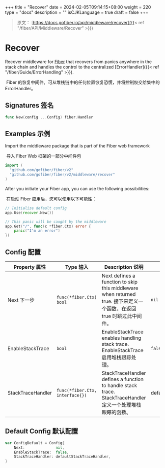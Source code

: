 +++
title = "Recover"
date = 2024-02-05T09:14:15+08:00
weight = 220
type = "docs"
description = ""
isCJKLanguage = true
draft = false
+++

> 原文： [https://docs.gofiber.io/api/middleware/recover]({{< ref "/fiber/API/Middleware/Recover" >}})

# Recover

Recover middleware for [Fiber](https://github.com/gofiber/fiber) that recovers from panics anywhere in the stack chain and handles the control to the centralized [ErrorHandler]({{< ref "/fiber/Guide/ErrorHandling" >}}).

​	Fiber 的恢复中间件，可从堆栈链中的任何位置恢复恐慌，并将控制权交给集中的 ErrorHandler。

## Signatures 签名

```go
func New(config ...Config) fiber.Handler
```



## Examples 示例 

Import the middleware package that is part of the Fiber web framework

​	导入 Fiber Web 框架的一部分中间件包

```go
import (
  "github.com/gofiber/fiber/v2"
  "github.com/gofiber/fiber/v2/middleware/recover"
)
```



After you initiate your Fiber app, you can use the following possibilities:

​	在启动 Fiber 应用后，您可以使用以下可能性：

```go
// Initialize default config
app.Use(recover.New())

// This panic will be caught by the middleware
app.Get("/", func(c *fiber.Ctx) error {
    panic("I'm an error")
})
```



## Config 配置

| Property 属性     | Type 输入                       | Description 说明                                             | Default 默认             |
| ----------------- | ------------------------------- | ------------------------------------------------------------ | ------------------------ |
| Next 下一步       | `func(*fiber.Ctx) bool`         | Next defines a function to skip this middleware when returned true. 接下来定义一个函数，在返回 true 时跳过此中间件。 | `nil`                    |
| EnableStackTrace  | `bool`                          | EnableStackTrace enables handling stack trace. EnableStackTrace 启用堆栈跟踪处理。 | `false`                  |
| StackTraceHandler | `func(*fiber.Ctx, interface{})` | StackTraceHandler defines a function to handle stack trace. StackTraceHandler 定义一个处理堆栈跟踪的函数。 | defaultStackTraceHandler |

## Default Config 默认配置 

```go
var ConfigDefault = Config{
    Next:              nil,
    EnableStackTrace:  false,
    StackTraceHandler: defaultStackTraceHandler,
}
```
